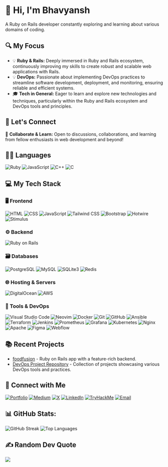 # 👋 Hi, I'm Bhavyansh
A Ruby on Rails developer constantly exploring and learning about various domains of coding.

## 🔍 My Focus
- 💡 **Ruby & Rails:** Deeply immersed in Ruby and Rails ecosystem, continuously improving my skills to create robust and scalable web applications with Rails.
- 💡 **DevOps:** Passionate about implementing DevOps practices to streamline software development, deployment, and monitoring, ensuring reliable and efficient systems.
- 🎓 **Tech in General:** Eager to learn and explore new technologies and techniques, particularly within the Ruby and Rails ecosystem and DevOps tools and principles.

## 🌟 Let's Connect
🌱 **Collaborate & Learn:** Open to discussions, collaborations, and learning from fellow enthusiasts in web development and beyond!

## 👨‍💻 Languages
![Ruby](https://img.shields.io/badge/Ruby-CC342D?style=for-the-badge&logo=ruby&logoColor=white)
![JavaScript](https://img.shields.io/badge/JavaScript-F7DF1E?style=for-the-badge&logo=javascript&logoColor=black)
![C++](https://img.shields.io/badge/C++-00599C?style=for-the-badge&logo=c%2B%2B&logoColor=white)
![C](https://img.shields.io/badge/C-00599C?style=for-the-badge&logo=c&logoColor=white)

## 💻 My Tech Stack

### 🖥️ Frontend
![HTML](https://img.shields.io/badge/HTML-E34F26?style=for-the-badge&logo=html5&logoColor=white)
![CSS](https://img.shields.io/badge/CSS-1572B6?style=for-the-badge&logo=css3&logoColor=white)
![JavaScript](https://img.shields.io/badge/JavaScript-F7DF1E?style=for-the-badge&logo=javascript&logoColor=black)
![Tailwind CSS](https://img.shields.io/badge/Tailwind_CSS-38B2AC?style=for-the-badge&logo=tailwind-css&logoColor=white)
![Bootstrap](https://img.shields.io/badge/Bootstrap-563D7C?style=for-the-badge&logo=bootstrap&logoColor=white)
![Hotwire](https://img.shields.io/badge/Hotwire-333333?style=for-the-badge&logo=hotwire&logoColor=white)
![Stimulus](https://img.shields.io/badge/Stimulus-333333?style=for-the-badge&logo=stimulus&logoColor=white)

### ⚙️ Backend
![Ruby on Rails](https://img.shields.io/badge/Ruby_on_Rails-CC0000?style=for-the-badge&logo=ruby-on-rails&logoColor=white)

### 🗃️ Databases
![PostgreSQL](https://img.shields.io/badge/PostgreSQL-336791?style=for-the-badge&logo=postgresql&logoColor=white)
![MySQL](https://img.shields.io/badge/MySQL-4479A1?style=for-the-badge&logo=mysql&logoColor=white)
![SQLite3](https://img.shields.io/badge/SQLite3-003B57?style=for-the-badge&logo=sqlite&logoColor=white)
![Redis](https://img.shields.io/badge/Redis-333333?style=for-the-badge&logo=redis&logoColor=white)

### 🌐 Hosting & Servers
![DigitalOcean](https://img.shields.io/badge/DigitalOcean-0080FF?style=for-the-badge&logo=digitalocean&logoColor=white)
![AWS](https://img.shields.io/badge/AWS-232F3E?style=for-the-badge&logo=amazon-aws&logoColor=white)

### 🧰 Tools & DevOps
![Visual Studio Code](https://img.shields.io/badge/Visual_Studio_Code-007ACC?style=for-the-badge&logo=visual-studio-code&logoColor=white)
![Neovim](https://img.shields.io/badge/Neovim-57A143?style=for-the-badge&logo=neovim&logoColor=white)
![Docker](https://img.shields.io/badge/Docker-2496ED?style=for-the-badge&logo=docker&logoColor=white)
![Git](https://img.shields.io/badge/Git-F05032?style=for-the-badge&logo=git&logoColor=white)
![GitHub](https://img.shields.io/badge/GitHub-181717?style=for-the-badge&logo=github&logoColor=white)
![Ansible](https://img.shields.io/badge/Ansible-EE0000?style=for-the-badge&logo=ansible&logoColor=white)
![Terraform](https://img.shields.io/badge/Terraform-7B42BC?style=for-the-badge&logo=terraform&logoColor=white)
![Jenkins](https://img.shields.io/badge/Jenkins-D24939?style=for-the-badge&logo=jenkins&logoColor=white)
![Prometheus](https://img.shields.io/badge/Prometheus-E6522C?style=for-the-badge&logo=prometheus&logoColor=white)
![Grafana](https://img.shields.io/badge/Grafana-F46800?style=for-the-badge&logo=grafana&logoColor=white)
![Kubernetes](https://img.shields.io/badge/Kubernetes-326CE5?style=for-the-badge&logo=kubernetes&logoColor=white)
![Nginx](https://img.shields.io/badge/Nginx-009639?style=for-the-badge&logo=nginx&logoColor=white)
![Apache](https://img.shields.io/badge/Apache-D22128?style=for-the-badge&logo=apache&logoColor=white)
![Figma](https://img.shields.io/badge/Figma-F24E1E?style=for-the-badge&logo=figma&logoColor=white)
![Webflow](https://img.shields.io/badge/Webflow-4353FF?style=for-the-badge&logo=webflow&logoColor=white)

## 📚 Recent Projects
- [foodfusion](https://github.com/bhavyansh001/foodfusion) - Ruby on Rails app with a feature-rich backend.
- [DevOps Project Repository](https://github.com/bhavyansh001/DevOps_Projects) - Collection of projects showcasing various DevOps tools and practices.

## 🤝 Connect with Me
[![Portfolio](https://img.shields.io/badge/Portfolio-diversepixel.com-blue?style=for-the-badge&logo=google-chrome&logoColor=white)](https://diversepixel.com)
[![Medium](https://img.shields.io/badge/Medium-diversepixel-blue?style=for-the-badge&logo=medium&logoColor=white)](https://diversepixel.medium.com/)
[![X](https://img.shields.io/badge/X-bhavyansh001-blue?style=for-the-badge&logo=x&logoColor=white)](https://x.com/bhavyansh001)
[![LinkedIn](https://img.shields.io/badge/LinkedIn-Bhavyansh%20Yadav-blue?style=for-the-badge&logo=linkedin&logoColor=white)](https://www.linkedin.com/in/bhavyansh001/)
[![TryHackMe](https://img.shields.io/badge/TryHackMe-bhavyansh001-blue?style=for-the-badge&logo=tryhackme&logoColor=white)](https://tryhackme.com/p/bhavyansh001)
[![Email](https://img.shields.io/badge/Email-bhavyansh001@gmail.com-blue?style=for-the-badge&logo=gmail&logoColor=white)](mailto:bhavyansh001@gmail.com)

## 📊 GitHub Stats:
![GitHub Streak](https://github-readme-streak-stats.herokuapp.com/?user=bhavyansh001&theme=dark&hide_border=false)
![Top Languages](https://github-readme-stats.vercel.app/api/top-langs/?username=bhavyansh001&theme=dark&hide_border=false&include_all_commits=true&count_private=false&layout=compact)

## ✍️ Random Dev Quote
![](https://quotes-github-readme.vercel.app/api?type=horizontal&theme=radical)